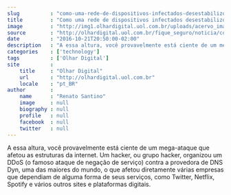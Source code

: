 ```yaml
---
slug          : "como-uma-rede-de-dispositivos-infectados-desestabilizou-toda-a-internet"
title         : "Como uma rede de dispositivos infectados desestabilizou toda a internet"
image         : "http://img1.olhardigital.uol.com.br/uploads/acervo_imagens/2016/09/20160929150238_660_420.jpg"
source        : "http://olhardigital.uol.com.br/fique_seguro/noticia/como-uma-rede-de-dispositivos-infectados-desestabilizou-toda-a-internet/63297"
date          : "2016-10-21T20:50:00-02:00"
description   : "A essa altura, você provavelmente está ciente de um mega-ataque que afetou as estruturas da internet. Um hacker, ou grupo hacker, organizou um DDoS (o famoso ataque de negação de serviço) contra a provedora de DNS Dyn, uma das maiores do mundo, o que afetou diretamente várias empresas que dependiam de alguma forma de seus serviços, como Twitter, Netflix, Spotify e vários outros sites e plataformas digitais."
categories    : ['technology']
tags          : ['Olhar Digital']
site          :
    title     : "Olhar Digital"
    url       : "http://olhardigital.uol.com.br"
    locale    : "pt_BR"
author        :
    name      : "Renato Santino"
    image     : null
    biography : null
    profile   : null
    facebook  : null
    twitter   : null
---
```


A essa altura, você provavelmente está ciente de um mega-ataque que afetou as estruturas da internet. Um hacker, ou grupo hacker, organizou um DDoS (o famoso ataque de negação de serviço) contra a provedora de DNS Dyn, uma das maiores do mundo, o que afetou diretamente várias empresas que dependiam de alguma forma de seus serviços, como Twitter, Netflix, Spotify e vários outros sites e plataformas digitais.
